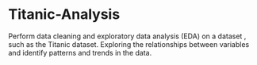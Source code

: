 # Titanic-Analysis
Perform data cleaning and exploratory data analysis (EDA) on a dataset , such as the Titanic dataset. Exploring the relationships between variables and identify patterns and trends in the data.
